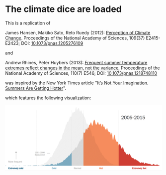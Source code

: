 # The climate dice are loaded

This is a replication of 

James Hansen, Makiko Sato, Reto Ruedy (2012): [Perception of Climate Change](http://www.pnas.org/content/109/37/E2415). Proceedings of the National Academy of Sciences, 109(37) E2415-E2423; DOI: [10.1073/pnas.1205276109](https://doi.org/10.1073/pnas.1205276109)

and 

Andrew Rhines, Peter Huybers (2013): [Frequent summer temperature extremes reflect changes in the mean, not the variance](http://www.pnas.org/content/110/7/E546), Proceedings of the National Academy of Sciences, 110(7) E546; DOI: [10.1073/pnas.1218748110](https://doi.org/10.1073/pnas.1218748110)

was inspired by the New York Times article "[It’s Not Your Imagination. Summers Are Getting Hotter](https://www.nytimes.com/interactive/2017/07/28/climate/more-frequent-extreme-summer-heat.html)".

which features the following visualization:

![It’s Not Your Imagination. Summers Are Getting Hotter](https://github.com/mschermann/loaded_climate_dice/raw/master/itsnotyourimagination.png)



